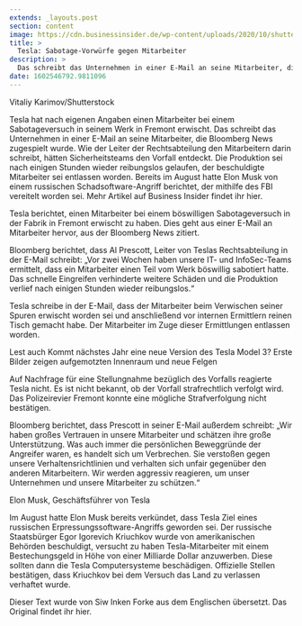 ```yaml
--- 
extends: _layouts.post 
section: content 
image: https://cdn.businessinsider.de/wp-content/uploads/2020/10/shutterstock_1140629366.jpg 
title: > 
  Tesla: Sabotage-Vorwürfe gegen Mitarbeiter 
description: > 
  Das schreibt das Unternehmen in einer E-Mail an seine Mitarbeiter, die Bloomberg News zugespielt wurde.Die Produktion sei nach einigen Stunden wieder reibungslos gelaufen, der beschuldigte Mitarbeiter sei entlassen worden.Tesla berichtet, einen Mitarbeiter bei einem böswilligen Sabotageversuch in der Fabrik in Fremont erwischt zu haben.Der Mitarbeiter im Zuge dieser Ermittlungen entlassen worden.Bloomberg berichtet, dass Prescott in seiner E-Mail außerdem schreibt: „Wir haben großes Vertrauen in unsere Mitarbeiter und schätzen ihre große Unterstützung. 
date: 1602546792.9811096 
--- 
```

Vitaliy Karimov/Shutterstock

Tesla hat nach eigenen Angaben einen Mitarbeiter bei einem Sabotageversuch in seinem Werk in Fremont erwischt. Das schreibt das Unternehmen in einer E-Mail an seine Mitarbeiter, die Bloomberg News zugespielt wurde. Wie der Leiter der Rechtsabteilung den Mitarbeitern darin schreibt, hätten Sicherheitsteams den Vorfall entdeckt. Die Produktion sei nach einigen Stunden wieder reibungslos gelaufen, der beschuldigte Mitarbeiter sei entlassen worden. Bereits im August hatte Elon Musk von einem russischen Schadsoftware-Angriff berichtet, der mithilfe des FBI vereitelt worden sei. Mehr Artikel auf Business Insider findet ihr hier.

Tesla berichtet, einen Mitarbeiter bei einem böswilligen Sabotageversuch in der Fabrik in Fremont erwischt zu haben. Dies geht aus einer E-Mail an Mitarbeiter hervor, aus der Bloomberg News zitiert.

Bloomberg berichtet, dass Al Prescott, Leiter von Teslas Rechtsabteilung in der E-Mail schreibt: „Vor zwei Wochen haben unsere IT- und InfoSec-Teams ermittelt, dass ein Mitarbeiter einen Teil vom Werk böswillig sabotiert hatte. Das schnelle Eingreifen verhinderte weitere Schäden und die Produktion verlief nach einigen Stunden wieder reibungslos.“

Tesla schreibe in der E-Mail, dass der Mitarbeiter beim Verwischen seiner Spuren erwischt worden sei und anschließend vor internen Ermittlern reinen Tisch gemacht habe. Der Mitarbeiter im Zuge dieser Ermittlungen entlassen worden.

Lest auch Kommt nächstes Jahr eine neue Version des Tesla Model 3? Erste Bilder zeigen aufgemotzten Innenraum und neue Felgen

Auf Nachfrage für eine Stellungnahme bezüglich des Vorfalls reagierte Tesla nicht. Es ist nicht bekannt, ob der Vorfall strafrechtlich verfolgt wird. Das Polizeirevier Fremont konnte eine mögliche Strafverfolgung nicht bestätigen.

Bloomberg berichtet, dass Prescott in seiner E-Mail außerdem schreibt: „Wir haben großes Vertrauen in unsere Mitarbeiter und schätzen ihre große Unterstützung. Was auch immer die persönlichen Beweggründe der Angreifer waren, es handelt sich um Verbrechen. Sie verstoßen gegen unsere Verhaltensrichtlinien und verhalten sich unfair gegenüber den anderen Mitarbeitern. Wir werden aggressiv reagieren, um unser Unternehmen und unsere Mitarbeiter zu schützen.“

Elon Musk, Geschäftsführer von Tesla

Im August hatte Elon Musk bereits verkündet, dass Tesla Ziel eines russischen Erpressungssoftware-Angriffs geworden sei. Der russische Staatsbürger Egor Igorevich Kriuchkov wurde von amerikanischen Behörden beschuldigt, versucht zu haben Tesla-Mitarbeiter mit einem Bestechungsgeld in Höhe von einer Milliarde Dollar anzuwerben. Diese sollten dann die Tesla Computersysteme beschädigen. Offizielle Stellen bestätigen, dass Kriuchkov bei dem Versuch das Land zu verlassen verhaftet wurde.

Dieser Text wurde von Siw Inken Forke aus dem Englischen übersetzt. Das Original findet ihr hier.